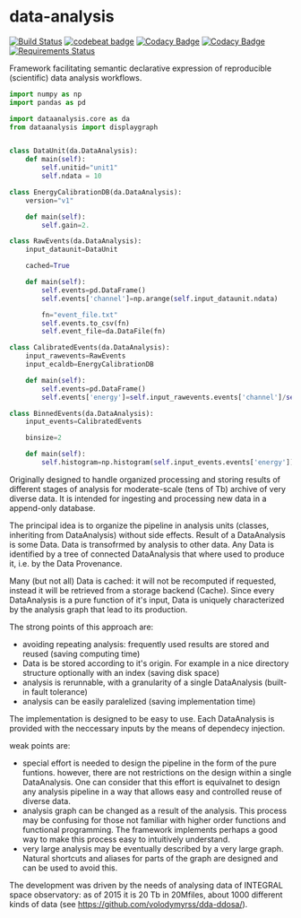 data-analysis
=============
[![Build Status](https://travis-ci.org/volodymyrss/data-analysis.svg?branch=master)](https://travis-ci.org/volodymyrss/data-analysis)
[![codebeat badge](https://codebeat.co/badges/be1fafc7-ebdc-4fdd-8f60-18b1630c85bc)](https://codebeat.co/projects/github-com-volodymyrss-data-analysis-master)
[![Codacy Badge](https://api.codacy.com/project/badge/Grade/a84b843c73fd4395b72ac00c8738a46c)](https://www.codacy.com/app/vladimir.savchenko/data-analysis?utm_source=github.com&amp;utm_medium=referral&amp;utm_content=volodymyrss/data-analysis&amp;utm_campaign=Badge_Grade)
[![Codacy Badge](https://api.codacy.com/project/badge/Coverage/a84b843c73fd4395b72ac00c8738a46c)](https://www.codacy.com/app/vladimir.savchenko/data-analysis?utm_source=github.com&utm_medium=referral&utm_content=volodymyrss/data-analysis&utm_campaign=Badge_Coverage)
[![Requirements Status](https://requires.io/github/volodymyrss/data-analysis/requirements.svg?branch=master)](https://requires.io/github/volodymyrss/data-analysis/requirements/?branch=master)

Framework facilitating semantic declarative expression of reproducible (scientific) data analysis
workflows.  

```python
import numpy as np
import pandas as pd

import dataanalysis.core as da
from dataanalysis import displaygraph


class DataUnit(da.DataAnalysis):
    def main(self):
        self.unitid="unit1"
        self.ndata = 10

class EnergyCalibrationDB(da.DataAnalysis):
    version="v1"

    def main(self):
        self.gain=2.

class RawEvents(da.DataAnalysis):
    input_dataunit=DataUnit

    cached=True

    def main(self):
        self.events=pd.DataFrame()
        self.events['channel']=np.arange(self.input_dataunit.ndata)

        fn="event_file.txt"
        self.events.to_csv(fn)
        self.event_file=da.DataFile(fn)

class CalibratedEvents(da.DataAnalysis):
    input_rawevents=RawEvents
    input_ecaldb=EnergyCalibrationDB

    def main(self):
        self.events=pd.DataFrame()
        self.events['energy']=self.input_rawevents.events['channel']/self.input_ecaldb.gain

class BinnedEvents(da.DataAnalysis):
    input_events=CalibratedEvents

    binsize=2

    def main(self):
        self.histogram=np.histogram(self.input_events.events['energy'])
```

Originally designed to handle organized processing and
storing results of different stages of analysis for moderate-scale 
(tens of Tb) archive of very diverse data.  It is intended for ingesting and processing new
data in a append-only database.

The principal idea is to organize the pipeline in analysis units
(classes, inheriting from DataAnalysis) without side effects. Result
of a DataAnalysis is some Data. Data is transofrmed by analysis to
other data. Any Data is identified by a tree of connected DataAnalysis
that where used to produce it, i.e. by the Data Provenance.

Many (but not all) Data is cached: it will not be recomputed if
requested, instead it will be retrieved from a storage backend
(Cache). Since every DataAnalysis is a pure function of it's input,
Data is uniquely characterized by the analysis graph that lead to its
production.

The strong points of this approach are:

* avoiding repeating analysis: frequently used results are stored and reused (saving computing time)
* Data is be stored according to it's origin. For example in a nice directory structure optionally with an index (saving disk space)
* analysis is rerunnable, with a granularity of a single DataAnalysis (built-in fault tolerance)
* analysis can be easily paralelized (saving implementation time)

The implementation is designed to be easy to use. Each DataAnalysis is
provided with the neccessary inputs by the means of dependecy injection.

weak points are:

* special effort is needed to design the pipeline in the form of the pure funtions. however, there are not restrictions on the design within a single DataAnalysis. One can consider that this effort is equivalnet to design any analysis pipeline in a way that allows easy and controlled reuse of diverse data.
* analysis graph can be changed as a result of the analysis. This process may be confusing for those not familiar with higher order functions and functional programming. The framework implements perhaps a good way to make this process easy to intuitively understand.  
* very large analysis may be eventually described by a very large graph. Natural shortcuts and aliases for parts of the graph are designed and can be used to avoid this.

The development was driven by the needs of analysing data of INTEGRAL space observatory: as of 2015 it is 20 Tb in 20Mfiles, about 1000 different kinds of data (see https://github.com/volodymyrss/dda-ddosa/).

